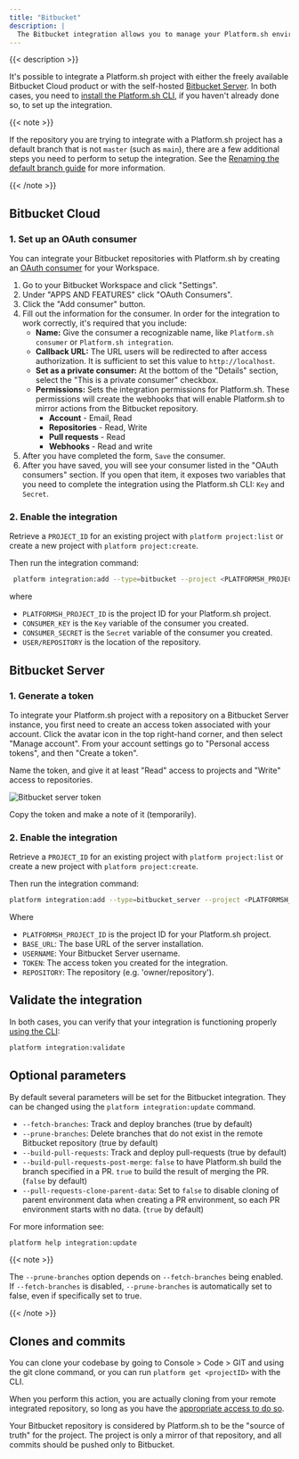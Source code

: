 ```yaml
---
title: "Bitbucket"
description: |
  The Bitbucket integration allows you to manage your Platform.sh environments directly from your Bitbucket repository.
---
```


{{< description >}}

It's possible to integrate a Platform.sh project with either the freely available Bitbucket Cloud product
or with the self-hosted [Bitbucket Server](https://confluence.atlassian.com/bitbucketserver/).
In both cases, you need to [install the Platform.sh CLI](/development/cli/_index.md#installation), if you haven't already done so,
to set up the integration.

{{< note >}}

If the repository you are trying to integrate with a Platform.sh project has a default branch that is not `master` (such as `main`),
there are a few additional steps you need to perform to setup the integration.
See the [Renaming the default branch guide](/guides/general/default-branch.md) for more information.

{{< /note >}}

## Bitbucket Cloud

### 1. Set up an OAuth consumer

You can integrate your Bitbucket repositories with Platform.sh
by creating an [OAuth consumer](https://confluence.atlassian.com/bitbucket/oauth-on-bitbucket-cloud-238027431.html) for your Workspace.

1. Go to your Bitbucket Workspace and click "Settings".
2. Under "APPS AND FEATURES" click "OAuth Consumers".
3. Click the "Add consumer" button.
4. Fill out the information for the consumer. In order for the integration to work correctly, it's required that you include:
    * **Name:** Give the consumer a recognizable name, like `Platform.sh consumer` or `Platform.sh integration`.
    * **Callback URL:** The URL users will be redirected to after access authorization. It is sufficient to set this value to `http://localhost`.
    * **Set as a private consumer:** At the bottom of the "Details" section, select the "This is a private consumer" checkbox.
    * **Permissions:** Sets the integration permissions for Platform.sh.
      These permissions will create the webhooks that will enable Platform.sh to mirror actions from the Bitbucket repository.
      * **Account** - Email, Read
      * **Repositories** - Read, Write
      * **Pull requests** - Read
      * **Webhooks** - Read and write
5. After you have completed the form, `Save` the consumer.
6. After you have saved, you will see your consumer listed in the "OAuth consumers" section.
   If you open that item, it exposes two variables that you need to complete the integration using the Platform.sh CLI: `Key` and `Secret`.

### 2. Enable the integration

Retrieve a `PROJECT_ID` for an existing project with `platform project:list`
or create a new project with `platform project:create`.

Then run the integration command:

```bash
 platform integration:add --type=bitbucket --project <PLATFORMSH_PROJECT_ID> --key <CONSUMER_KEY> --secret <CONSUMER_SECRET> --repository <USER>/<REPOSITORY>
```

where

* `PLATFORMSH_PROJECT_ID` is the project ID for your Platform.sh project.
* `CONSUMER_KEY` is the `Key` variable of the consumer you created.
* `CONSUMER_SECRET` is the `Secret` variable of the consumer you created.
* `USER/REPOSITORY` is the location of the repository.

## Bitbucket Server

### 1. Generate a token

To integrate your Platform.sh project with a repository on a Bitbucket Server instance,
you first need to create an access token associated with your account.
Click the avatar icon in the top right-hand corner, and then select "Manage account".
From your account settings go to "Personal access tokens", and then "Create a token".

Name the token, and give it at least "Read" access to projects and "Write" access to repositories.

![Bitbucket server token](/images/integrations/bitbucket_server.png "0.3")

Copy the token and make a note of it (temporarily).

### 2. Enable the integration

Retrieve a `PROJECT_ID` for an existing project with `platform project:list`
or create a new project with `platform project:create`.

Then run the integration command:

```bash
platform integration:add --type=bitbucket_server --project <PLATFORMSH_PROJECT_ID> --base-url=<BASE_URL> --username=<USERNAME> --token=<TOKEN> --repository=<REPOSITORY>
```

Where

* `PLATFORMSH_PROJECT_ID` is the project ID for your Platform.sh project.
* `BASE_URL`: The base URL of the server installation.
* `USERNAME`: Your Bitbucket Server username.
* `TOKEN`: The access token you created for the integration.
* `REPOSITORY`: The repository  (e.g. 'owner/repository').

## Validate the integration

In both cases, you can verify that your integration is functioning properly [using the CLI](/integrations/overview.md#validating-integrations):

```bash
platform integration:validate
```

## Optional parameters

By default several parameters will be set for the Bitbucket integration.
They can be changed using the `platform integration:update` command.

* `--fetch-branches`: Track and deploy branches (true by default)
* `--prune-branches`: Delete branches that do not exist in the remote Bitbucket repository (true by default)
* `--build-pull-requests`: Track and deploy pull-requests (true by default)
* `--build-pull-requests-post-merge`: `false` to have Platform.sh build the branch specified in a PR.
  `true` to build the result of merging the PR.  (`false` by default)
* `--pull-requests-clone-parent-data`:
  Set to `false` to disable cloning of parent environment data when creating a PR environment,
  so each PR environment starts with no data. (`true` by default)

For more information see:

```bash
platform help integration:update
```

{{< note >}}

The `--prune-branches` option depends on `--fetch-branches` being enabled.
If `--fetch-branches` is disabled, `--prune-branches` is automatically set to false,
even if specifically set to true.

{{< /note >}}

## Clones and commits

You can clone your codebase by going to Console > Code > GIT and using the git clone command, or you can run `platform get <projectID>` with the CLI.

When you perform this action, you are actually cloning from your remote integrated repository,
so long as you have the [appropriate access to do so](/administration/users.md#user-access-and-integrations).

Your Bitbucket repository is considered by Platform.sh to be the "source of truth" for the project.
The project is only a mirror of that repository, and all commits should be pushed only to Bitbucket.
